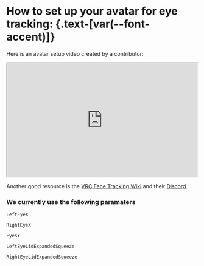 <script setup>
import Alerts from '../../vue/alerts/Alerts.vue'
import { alerts } from '../../static/alerts'
</script>

# How to set up your avatar for eye tracking: {.text-[var(--font-accent)]}

Here is an avatar setup video created by a contributor:

<div align="center">
    <iframe width="500" height="300" src="https://www.youtube.com/embed/Dfm-tkaruq0" title="Add eye tracking support to your VRChat avatar" frameborder="1" allow="encrypted-media;" allowfullscreen></iframe>
</div>

Another good resource is the [VRC Face Tracking Wiki](https://github.com/benaclejames/VRCFaceTracking/wiki/Eye-Tracking-Setup) and their [Discord](https://discord.gg/Fh4FNehzKn).
 

### We currently use the following paramaters

`LeftEyeX`

`RightEyeX`

`EyesY`

`LeftEyeLidExpandedSqueeze`

`RightEyeLidExpandedSqueeze`

<div align="center">
    <Alerts :options="alerts.vrc_avatar_setup">
        <template v-slot:content>
            <p>
               We currently only support float parameters, please adjust your setup accordingly.
            </p>
        </template>
    </Alerts>
</div>
